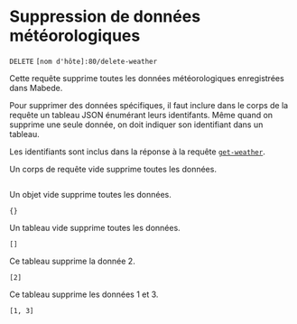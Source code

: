 # Suppression de données météorologiques

`DELETE` `[nom d'hôte]:80/delete-weather`

Cette requête supprime toutes les données météorologiques enregistrées dans
Mabede.

Pour supprimer des données spécifiques, il faut inclure dans le corps de la
requête un tableau JSON énumérant leurs identifants.
Même quand on supprime une seule donnée, on doit indiquer son identifiant dans
un tableau.

Les identifiants sont inclus dans la réponse à la requête
[`get-weather`](get-weather-fr.md).

Un corps de requête vide supprime toutes les données.
```

```

Un objet vide supprime toutes les données.
```
{}
```

Un tableau vide supprime toutes les données.
```
[]
```

Ce tableau supprime la donnée 2.
```
[2]
```

Ce tableau supprime les données 1 et 3.
```
[1, 3]
```
